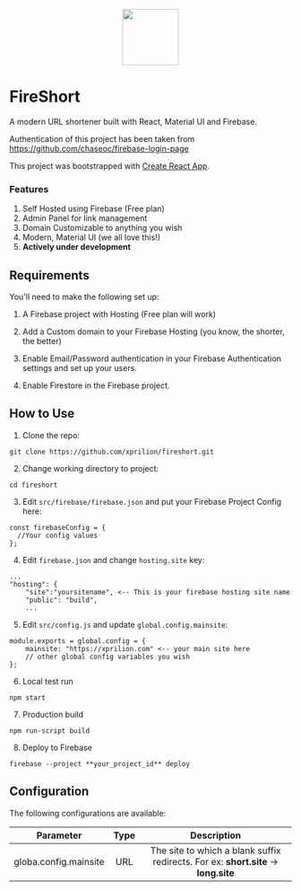 <p align="center">
  <img width="100" height="100" src="https://raw.githubusercontent.com/xprilion/fireshort/master/public/favicon-196x196.png">
</p>

# FireShort

A modern URL shortener built with React, Material UI and Firebase.

Authentication of this project has been taken from https://github.com/chaseoc/firebase-login-page

This project was bootstrapped with [Create React App](https://github.com/facebook/create-react-app).

### Features

1. Self Hosted using Firebase (Free plan)
2. Admin Panel for link management
3. Domain Customizable to anything you wish
4. Modern, Material UI (we all love this!)
5. **Actively under development**

## Requirements

You'll need to make the following set up:

1. A Firebase project with Hosting (Free plan will work)

2. Add a Custom domain to your Firebase Hosting (you know, the shorter, the better)

3. Enable Email/Password authentication in your Firebase Authentication settings and set up your users.

4. Enable Firestore in the Firebase project.

## How to Use

1. Clone the repo:

```
git clone https://github.com/xprilion/fireshort.git
```

2. Change working directory to project:

```
cd fireshort
```

3. Edit `src/firebase/firebase.json` and put your Firebase Project Config here:

```
const firebaseConfig = {
  //Your config values
};
```

4. Edit `firebase.json` and change `hosting.site` key:
```
...
"hosting": {
    "site":"yoursitename", <-- This is your firebase hosting site name
    "public": "build",
    ...
```

5. Edit `src/config.js` and update `global.config.mainsite`:

```
module.exports = global.config = {
    mainsite: "https://xprilion.com" <-- your main site here
    // other global config variables you wish
};
```

6. Local test run

```
npm start
```

7. Production build

```
npm run-script build
```

8. Deploy to Firebase

```
firebase --project **your_project_id** deploy
```

## Configuration

The following configurations are available:

| Parameter | Type | Description |
|:---------:|:----:|:-----------:|
| globa.config.mainsite | URL | The site to which a blank suffix redirects. For ex: **short.site** -> **long.site** |

